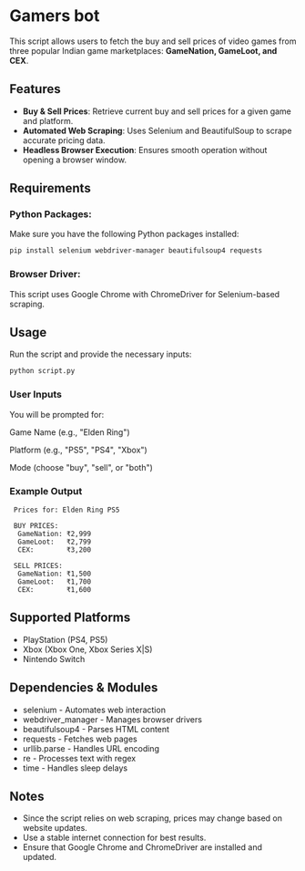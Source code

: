 
# Gamers bot

This script allows users to fetch the buy and sell prices of video games from three popular Indian game marketplaces: **GameNation, GameLoot, and CEX**.

## Features
- **Buy & Sell Prices**: Retrieve current buy and sell prices for a given game and platform.
- **Automated Web Scraping**: Uses Selenium and BeautifulSoup to scrape accurate pricing data.
- **Headless Browser Execution**: Ensures smooth operation without opening a browser window.

## Requirements
### Python Packages:
Make sure you have the following Python packages installed:

```bash
pip install selenium webdriver-manager beautifulsoup4 requests
```

### Browser Driver:
This script uses Google Chrome with ChromeDriver for Selenium-based scraping.

## Usage
Run the script and provide the necessary inputs:

```bash
python script.py
```

### User Inputs
You will be prompted for:

Game Name (e.g., "Elden Ring")

 Platform (e.g., "PS5", "PS4", "Xbox")

Mode (choose "buy", "sell", or "both")

### Example Output
```
 Prices for: Elden Ring PS5

 BUY PRICES:
  GameNation: ₹2,999
  GameLoot:   ₹2,799
  CEX:        ₹3,200

 SELL PRICES:
  GameNation: ₹1,500
  GameLoot:   ₹1,700
  CEX:        ₹1,600
```

## Supported Platforms
- PlayStation (PS4, PS5)
- Xbox (Xbox One, Xbox Series X|S)
- Nintendo Switch

## Dependencies & Modules
- selenium - Automates web interaction
- webdriver_manager - Manages browser drivers
- beautifulsoup4 - Parses HTML content
- requests - Fetches web pages
- urllib.parse - Handles URL encoding
- re - Processes text with regex
- time - Handles sleep delays

## Notes
- Since the script relies on web scraping, prices may change based on website updates.
- Use a stable internet connection for best results.
- Ensure that Google Chrome and ChromeDriver are installed and updated.
